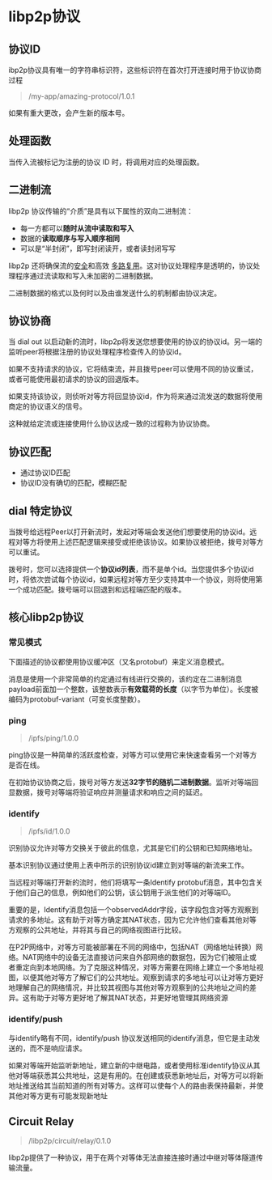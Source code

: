 # libp2p协议

## 协议ID

ibp2p协议具有唯一的字符串标识符，这些标识符在首次打开连接时用于协议协商过程

> /my-app/amazing-protocol/1.0.1

如果有重大更改，会产生新的版本号。

## 处理函数

当传入流被标记为注册的协议 ID 时，将调用对应的处理函数。

## 二进制流

libp2p 协议传输的“介质”是具有以下属性的双向二进制流：

- 每一方都可以**随时从流中读取和写入**
- 数据的**读取顺序与写入顺序相同**
- 可以是“半封闭”，即写封闭读开，或者读封闭写写

libp2p 还将确保流的[安全](https://docs.libp2p.io/concepts/secure-comms/)和高效 [多路复用](https://docs.libp2p.io/concepts/stream-multiplexing/)。这对协议处理程序是透明的，协议处理程序通过流读取和写入未加密的二进制数据。

二进制数据的格式以及何时以及由谁发送什么的机制都由协议决定。

## 协议协商

当 dial out 以启动新的流时，libp2p将发送您想要使用的协议的协议id。另一端的监听peer将根据注册的协议处理程序检查传入的协议id。

如果不支持请求的协议，它将结束流，并且拨号peer可以使用不同的协议重试，或者可能使用最初请求的协议的回退版本。

如果支持该协议，则侦听对等方将回显协议id，作为将来通过流发送的数据将使用商定的协议语义的信号。

这种就给定流或连接使用什么协议达成一致的过程称为协议协商。

## 协议匹配

- 通过协议ID匹配
- 协议ID没有确切的匹配，模糊匹配

## dial 特定协议

当拨号给远程Peer以打开新流时，发起对等端会发送他们想要使用的协议id。远程对等方将使用上述匹配逻辑来接受或拒绝该协议。如果协议被拒绝，拨号对等方可以重试。

拨号时，您可以选择提供一个**协议id列表**，而不是单个id。当您提供多个协议id时，将依次尝试每个协议id，如果远程对等方至少支持其中一个协议，则将使用第一个成功匹配。拨号端可以回退到和远程端匹配的版本。

## 核心libp2p协议

### 常见模式

下面描述的协议都使用协议缓冲区（又名protobuf）来定义消息模式。

消息是使用一个非常简单的约定通过有线进行交换的，该约定在二进制消息payload前面加一个整数，该整数表示**有效载荷的长度**（以字节为单位）。长度被编码为protobuf-variant（可变长度整数）。

### ping 

> /ipfs/ping/1.0.0

ping协议是一种简单的活跃度检查，对等方可以使用它来快速查看另一个对等方是否在线。

在初始协议协商之后，拨号对等方发送**32字节的随机二进制数据**。监听对等端回显数据，拨号对等端将验证响应并测量请求和响应之间的延迟。

### identify

> /ipfs/id/1.0.0

识别协议允许对等方交换关于彼此的信息，尤其是它们的公钥和已知网络地址。

基本识别协议通过使用上表中所示的识别协议id建立到对等端的新流来工作。

当远程对等端打开新的流时，他们将填写一条Identify protobuf消息，其中包含关于他们自己的信息，例如他们的公钥，该公钥用于派生他们的对等端ID。

重要的是，Identify消息包括一个observedAddr字段，该字段包含对等方观察到请求的多地址。这有助于对等方确定其NAT状态，因为它允许他们查看其他对等方观察的公共地址，并将其与自己的网络视图进行比较。

在P2P网络中，对等方可能被部署在不同的网络中，包括NAT（网络地址转换）网络。NAT网络中的设备无法直接访问来自外部网络的数据包，因为它们被阻止或者重定向到本地网络。为了克服这种情况，对等方需要在网络上建立一个多地址视图，以便其他对等方了解它们的公共地址。观察到请求的多地址可以让对等方更好地理解自己的网络情况，并比较其视图与其他对等方观察到的公共地址之间的差异。这有助于对等方更好地了解其NAT状态，并更好地管理其网络资源

### identify/push 

与identify略有不同，identify/push 协议发送相同的identify消息，但它是主动发送的，而不是响应请求。

如果对等端开始监听新地址，建立新的中继电路，或者使用标准identify协议从其他对等端获悉其公共地址，这是有用的。在创建或获悉新地址后，对等方可以将新地址推送给其当前知道的所有对等方。这样可以使每个人的路由表保持最新，并使其他对等方更有可能发现新地址

## Circuit Relay

> /libp2p/circuit/relay/0.1.0

libp2p提供了一种协议，用于在两个对等体无法直接连接时通过中继对等体隧道传输流量。
